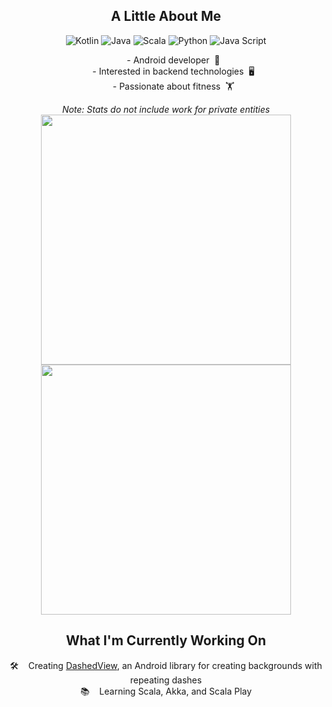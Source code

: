 <h2 align="center">A Little About Me</h2>

<div align="center">
  
  ![Kotlin](https://img.shields.io/badge/Kotlin-Proficient-brightgreen)
  ![Java](https://img.shields.io/badge/Java-Proficient-brightgreen)
  ![Scala](https://img.shields.io/badge/Scala-Capable-yellowgreen)
  ![Python](https://img.shields.io/badge/Python-Familiar-yellow)
  ![Java Script](https://img.shields.io/badge/Java%20Script-Familiar-yellow)
</div>

<div align="center">
  <ul>
    - Android developer&nbsp;&nbsp;📱
    <br>
    - Interested in backend technologies&nbsp;&nbsp;🖥️
    <br>
    - Passionate about fitness&nbsp;&nbsp;🏋️
</div>
<p align="center">
  <i>Note: Stats do not include work for private entities</i>
  <br>
  <img width="400" src="https://github-readme-stats.vercel.app/api?username=MackHartley&count_private=true&show_icons=true&theme=dark" />
  <br>
  <img width="400" src="https://github-readme-stats.vercel.app/api/top-langs/?username=MackHartley&layout=compact&theme=dark&hide=c%2b%2b,Makefile,Jupyter%20Notebook,CMake,C,xslt,html,CUDA,Swift,Shell,CSS,PHP,Ruby,JavaScript" />
</p>
<h2 align="center">What I'm Currently Working On</h2>
<p align="center">
  🛠️&nbsp;&nbsp;&nbsp;&nbsp;Creating <a href="https://github.com/MackHartley/DashedView">DashedView</a>, an Android library for creating backgrounds with repeating dashes
  <br>
  📚&nbsp;&nbsp;&nbsp;&nbsp;Learning Scala, Akka, and Scala Play
</p>
